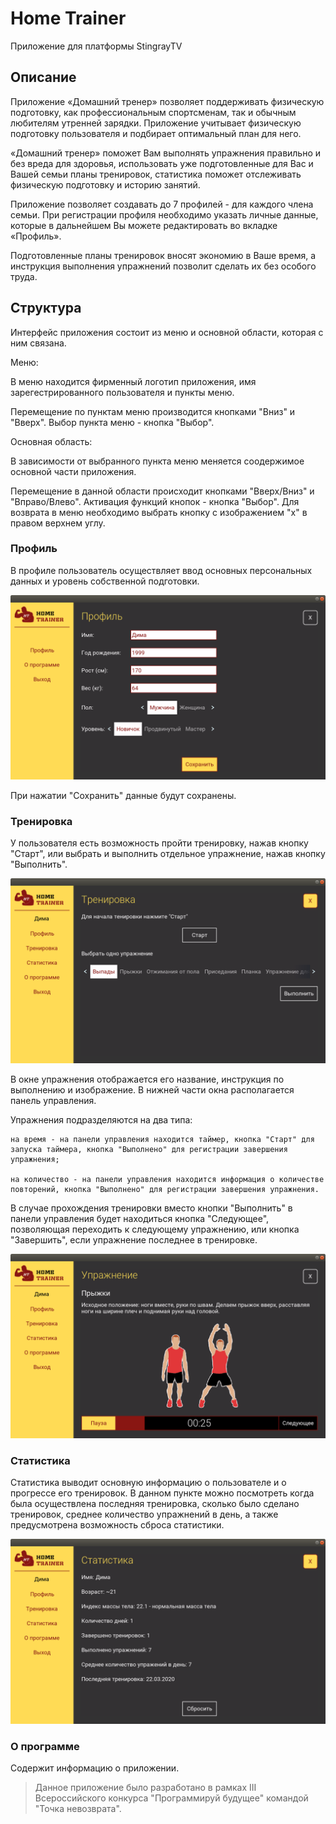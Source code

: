 # Home Trainer #

Приложение для платформы StingrayTV

## Описание ##
Приложение «Домашний тренер» позволяет поддерживать физическую подготовку, как профессиональным спортсменам, так и обычным любителям утренней зарядки. Приложение учитывает физическую подготовку пользователя и подбирает оптимальный план для него.

«Домашний тренер» поможет Вам выполнять упражнения правильно и без вреда для здоровья, использовать уже подготовленные для Вас и Вашей семьи планы тренировок, статистика поможет отслеживать физическую подготовку и историю занятий.

Приложение позволяет создавать до 7 профилей - для каждого члена семьи. При регистрации профиля необходимо указать личные данные, которые в дальнейшем Вы можете редактировать во вкладке «Профиль».

Подготовленные планы тренировок вносят экономию в Ваше время, а инструкция выполнения упражнений позволит сделать их без особого труда.

## Структура ##
Интерфейс приложения состоит из меню и основной области, которая с ним связана.

Меню:

В меню находится фирменный логотип приложения, имя зарегестрированного пользователя и пункты меню.

Перемещение по пунктам меню производится кнопками "Вниз" и "Вверх".
Выбор пункта меню - кнопка "Выбор".

Основная область:

В зависимости от выбранного пункта меню меняется соодержимое основной части приложения.

Перемещение в данной области происходит кнопками "Вверх/Вниз" и "Вправо/Влево".
Активация функций кнопок - кнопка "Выбор".
Для возврата в меню необходимо выбрать кнопку с изображением "х" в правом верхнем углу.

### Профиль ###

В профиле пользователь осуществляет ввод основных персональных данных и уровень собственной подготовки.

![Profile](/resources/screen/profile.png)

При нажатии "Сохранить" данные будут сохранены.

### Тренировка ###

У пользователя есть возможность пройти тренировку, нажав кнопку "Старт", или выбрать и выполнить отдельное упражнение, нажав кнопку "Выполнить".

![Profile](/resources/screen/training.png)

В окне упражнения отображается его название, инструкция по выполнению и изображение. В нижней части окна располагается панель управления.
    
Упражнения подразделяются на два типа: 
  
    на время - на панели управления находится таймер, кнопка "Старт" для запуска таймера, кнопка "Выполнено" для регистрации завершения упражнения;
  
    на количество - на панели управления находится информация о количестве повторений, кнопка "Выполнено" для регистрации завершения упражнения.
    
В случае прохождения тренировки вместо кнопки "Выполнить" в панели управления будет находиться кнопка "Следующее", позволяющая переходить к следующему упражнению, или кнопка "Завершить", если упражнение последнее в тренировке.

![Profile](/resources/screen/exercise.png)

### Статистика ###

Статистика выводит основную информацию о пользователе и о прогрессе его тренировок. В данном пункте можно посмотреть когда была осуществлена последняя тренировка, сколько было сделано тренировок, среднее количество упражнений в день, а также предусмотрена возможность сброса статистики.

![Profile](/resources/screen/statistics.png)

### О программе ###

Содержит информацию о приложении. 

>Данное приложение было разработано в рамках III Всероссийского конкурса "Программируй будущее" командой "Точка невозврата".
